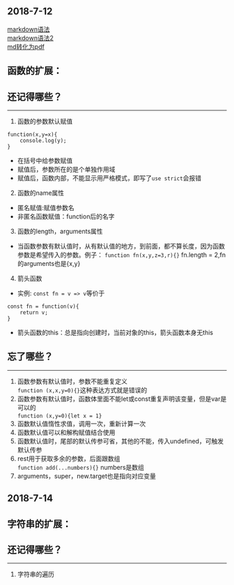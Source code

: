 ## 2018-7-12<br>
[markdown语法](https://www.jianshu.com/p/191d1e21f7ed)<br/>
[markdown语法2](https://www.jianshu.com/p/b03a8d7b1719)<br/>
[md转化为pdf](https://www.jianshu.com/p/52cbee87a45a)
## 函数的扩展：
## 还记得哪些？
------------
1. 函数的参数默认赋值
```
function(x,y=x){
    console.log(y);
}
```
+ 在括号中给参数赋值
+ 赋值后，参数所在的是个单独作用域
+ 赋值后，函数内部，不能显示用严格模式，即写了`use strict`会报错
2. 函数的name属性
+ 匿名赋值:赋值参数名
+ 非匿名函数赋值：function后的名字
3. 函数的length，arguments属性
+ 当函数参数有默认值时，从有默认值的地方，到前面，都不算长度，因为函数参数是希望传入的参数。例子：
`function fn(x,y,z=3,r){}` fn.length = 2,fn的arguments也是{x,y}
4. 箭头函数
+ 实例:
`const fn = v => v`等价于    
```
const fn = function(v){
    return v;
}
```
+ 箭头函数的this：总是指向创建时，当前对象的this，箭头函数本身无this
## 忘了哪些？
------------
1. 函数参数有默认值时，参数不能重复定义<br/>
`function (x,x,y=0){}`这种表达方式就是错误的
2. 函数参数有默认值时，函数体里面不能let或const重复声明该变量，但是var是可以的<br/>
`function (x,y=0){let x = 1}`
3. 函数默认值惰性求值，调用一次，重新计算一次
4. 函数默认值可以和解构赋值结合使用
5. 函数默认值时，尾部的默认传参可省，其他的不能，传入undefined，可触发默认传参
6. rest用于获取多余的参数，后面跟数组<br/>
`function add(...numbers){}` numbers是数组
7. arguments，super，new.target也是指向对应变量

## 2018-7-14<br>
## 字符串的扩展：
## 还记得哪些？
------------
1. 字符串的遍历
    
